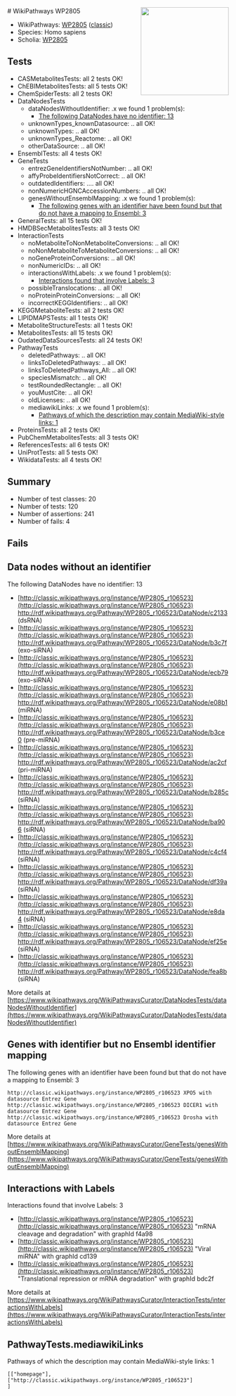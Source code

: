 <img style="float: right; width: 200px" src="https://upload.wikimedia.org/wikipedia/commons/thumb/8/83/Wplogo_with_text_500.png/640px-Wplogo_with_text_500.png" />
# WikiPathways WP2805

* WikiPathways: [WP2805](https://wikipathways.org/pathways/WP2805) ([classic](https://classic.wikipathways.org/instance/WP2805))
* Species: Homo sapiens
* Scholia: [WP2805](https://scholia.toolforge.org/wikipathways/WP2805)
## Tests
* CASMetabolitesTests: all 2 tests OK!
* ChEBIMetabolitesTests: all 5 tests OK!
* ChemSpiderTests: all 2 tests OK!
* DataNodesTests
    * dataNodesWithoutIdentifier: .x we found 1 problem(s):
        * [The following DataNodes have no identifier: 13](#8792c493)
    * unknownTypes_knownDatasource: .. all OK!
    * unknownTypes: .. all OK!
    * unknownTypes_Reactome: .. all OK!
    * otherDataSource: .. all OK!
* EnsemblTests: all 4 tests OK!
* GeneTests
    * entrezGeneIdentifiersNotNumber: .. all OK!
    * affyProbeIdentifiersNotCorrect: .. all OK!
    * outdatedIdentifiers: .... all OK!
    * nonNumericHGNCAccessionNumbers: .. all OK!
    * genesWithoutEnsemblMapping: .x we found 1 problem(s):
        * [The following genes with an identifier have been found but that do not have a mapping to Ensembl: 3](#40286d85)
* GeneralTests: all 15 tests OK!
* HMDBSecMetabolitesTests: all 3 tests OK!
* InteractionTests
    * noMetaboliteToNonMetaboliteConversions: .. all OK!
    * noNonMetaboliteToMetaboliteConversions: .. all OK!
    * noGeneProteinConversions: .. all OK!
    * nonNumericIDs: .. all OK!
    * interactionsWithLabels: .x we found 1 problem(s):
        * [Interactions found that involve Labels: 3](#630d267a)
    * possibleTranslocations: .. all OK!
    * noProteinProteinConversions: .. all OK!
    * incorrectKEGGIdentifiers: .. all OK!
* KEGGMetaboliteTests: all 2 tests OK!
* LIPIDMAPSTests: all 1 tests OK!
* MetaboliteStructureTests: all 1 tests OK!
* MetabolitesTests: all 15 tests OK!
* OudatedDataSourcesTests: all 24 tests OK!
* PathwayTests
    * deletedPathways: .. all OK!
    * linksToDeletedPathways: .. all OK!
    * linksToDeletedPathways_All: .. all OK!
    * speciesMismatch: .. all OK!
    * testRoundedRectangle: .. all OK!
    * youMustCite: .. all OK!
    * oldLicenses: .. all OK!
    * mediawikiLinks: .x we found 1 problem(s):
        * [Pathways of which the description may contain MediaWiki-style links: 1](#da69cf45)
* ProteinsTests: all 2 tests OK!
* PubChemMetabolitesTests: all 3 tests OK!
* ReferencesTests: all 6 tests OK!
* UniProtTests: all 5 tests OK!
* WikidataTests: all 4 tests OK!


## Summary

* Number of test classes: 20
* Number of tests: 120
* Number of assertions: 241
* Number of fails: 4

## Fails

<a name="8792c493" />

## Data nodes without an identifier

The following DataNodes have no identifier: 13

* [http://classic.wikipathways.org/instance/WP2805_r106523](http://classic.wikipathways.org/instance/WP2805_r106523) http://rdf.wikipathways.org/Pathway/WP2805_r106523/DataNode/c2133 (dsRNA)
* [http://classic.wikipathways.org/instance/WP2805_r106523](http://classic.wikipathways.org/instance/WP2805_r106523) http://rdf.wikipathways.org/Pathway/WP2805_r106523/DataNode/b3c7f (exo-siRNA)
* [http://classic.wikipathways.org/instance/WP2805_r106523](http://classic.wikipathways.org/instance/WP2805_r106523) http://rdf.wikipathways.org/Pathway/WP2805_r106523/DataNode/ecb79 (exo-siRNA)
* [http://classic.wikipathways.org/instance/WP2805_r106523](http://classic.wikipathways.org/instance/WP2805_r106523) http://rdf.wikipathways.org/Pathway/WP2805_r106523/DataNode/e08b1 (miRNA)
* [http://classic.wikipathways.org/instance/WP2805_r106523](http://classic.wikipathways.org/instance/WP2805_r106523) http://rdf.wikipathways.org/Pathway/WP2805_r106523/DataNode/b3ce0 (pre-miRNA)
* [http://classic.wikipathways.org/instance/WP2805_r106523](http://classic.wikipathways.org/instance/WP2805_r106523) http://rdf.wikipathways.org/Pathway/WP2805_r106523/DataNode/ac2cf (pri-miRNA)
* [http://classic.wikipathways.org/instance/WP2805_r106523](http://classic.wikipathways.org/instance/WP2805_r106523) http://rdf.wikipathways.org/Pathway/WP2805_r106523/DataNode/b285c (siRNA)
* [http://classic.wikipathways.org/instance/WP2805_r106523](http://classic.wikipathways.org/instance/WP2805_r106523) http://rdf.wikipathways.org/Pathway/WP2805_r106523/DataNode/ba906 (siRNA)
* [http://classic.wikipathways.org/instance/WP2805_r106523](http://classic.wikipathways.org/instance/WP2805_r106523) http://rdf.wikipathways.org/Pathway/WP2805_r106523/DataNode/c4cf4 (siRNA)
* [http://classic.wikipathways.org/instance/WP2805_r106523](http://classic.wikipathways.org/instance/WP2805_r106523) http://rdf.wikipathways.org/Pathway/WP2805_r106523/DataNode/df39a (siRNA)
* [http://classic.wikipathways.org/instance/WP2805_r106523](http://classic.wikipathways.org/instance/WP2805_r106523) http://rdf.wikipathways.org/Pathway/WP2805_r106523/DataNode/e8da4 (siRNA)
* [http://classic.wikipathways.org/instance/WP2805_r106523](http://classic.wikipathways.org/instance/WP2805_r106523) http://rdf.wikipathways.org/Pathway/WP2805_r106523/DataNode/ef25e (siRNA)
* [http://classic.wikipathways.org/instance/WP2805_r106523](http://classic.wikipathways.org/instance/WP2805_r106523) http://rdf.wikipathways.org/Pathway/WP2805_r106523/DataNode/fea8b (siRNA)


More details at [https://www.wikipathways.org/WikiPathwaysCurator/DataNodesTests/dataNodesWithoutIdentifier](https://www.wikipathways.org/WikiPathwaysCurator/DataNodesTests/dataNodesWithoutIdentifier)

<a name="40286d85" />

## Genes with identifier but no Ensembl identifier mapping

The following genes with an identifier have been found but that do not have a mapping to Ensembl: 3
```
http://classic.wikipathways.org/instance/WP2805_r106523 XPO5 with datasource Entrez Gene
http://classic.wikipathways.org/instance/WP2805_r106523 DICER1 with datasource Entrez Gene
http://classic.wikipathways.org/instance/WP2805_r106523 Drosha with datasource Entrez Gene
```

More details at [https://www.wikipathways.org/WikiPathwaysCurator/GeneTests/genesWithoutEnsemblMapping](https://www.wikipathways.org/WikiPathwaysCurator/GeneTests/genesWithoutEnsemblMapping)

<a name="630d267a" />

## Interactions with Labels

Interactions found that involve Labels: 3

* [http://classic.wikipathways.org/instance/WP2805_r106523](http://classic.wikipathways.org/instance/WP2805_r106523) "mRNA cleavage
and degradation" with graphId f4a98
* [http://classic.wikipathways.org/instance/WP2805_r106523](http://classic.wikipathways.org/instance/WP2805_r106523) "Viral miRNA" with graphId cd139
* [http://classic.wikipathways.org/instance/WP2805_r106523](http://classic.wikipathways.org/instance/WP2805_r106523) "Translational repression
or mRNA degradation" with graphId bdc2f


More details at [https://www.wikipathways.org/WikiPathwaysCurator/InteractionTests/interactionsWithLabels](https://www.wikipathways.org/WikiPathwaysCurator/InteractionTests/interactionsWithLabels)

<a name="da69cf45" />

## PathwayTests.mediawikiLinks

Pathways of which the description may contain MediaWiki-style links: 1
```
[["homepage"],
["http://classic.wikipathways.org/instance/WP2805_r106523"]
]
```

